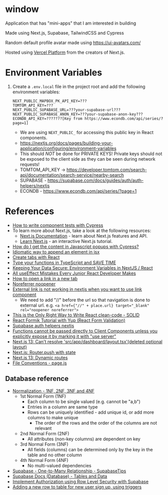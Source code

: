 # window

Application that has "mini-apps" that I am interested in building

Made using Next.js, Supabase, TailwindCSS and Cypress

Random default profile avatar made using https://ui-avatars.com/

Hosted using [Vercel Platform](https://vercel.com/new?utm_medium=default-template&filter=next.js&utm_source=create-next-app&utm_campaign=create-next-app-readme)
from the creators of Next.js.

# Environment Variables

1. Create a `.env.local` file in the project root and add the following environment variables:
   ```text
   NEXT_PUBLIC_MAPBOX_PK_API_KEY=???
   TOMTOM_API_KEY=???
   NEXT_PUBLIC_SUPABASE_URL=???your-supabase-url???
   NEXT_PUBLIC_SUPABASE_ANON_KEY=???your-supabase-anon-key???
   ECONDB_API_KEY=???????[Key from https://www.econdb.com/api/series/?page=1]  
   ```
    - We are using `NEXT_PUBLIC_` for accessing this public key in React components.
    - https://nextjs.org/docs/pages/building-your-application/configuring/environment-variables
    - This should *NOT* be done for PRIVATE KEYS! Private keys should not be exposed to the client side as they can
      be seen during network requests!
    - TOMTOM_API_KEY -> https://developer.tomtom.com/search-api/documentation/search-service/nearby-search
    - SUPABASE - https://supabase.com/docs/guides/auth/auth-helpers/nextjs
    - ECONDB - https://www.econdb.com/api/series/?page=1

# References

- [How to write component tests with Cypress](https://www.youtube.com/watch?v=vJ0rDP4CG-w)
- To learn more about Next.js, take a look at the following resources:
    - [Next.js Documentation](https://nextjs.org/docs) - learn about Next.js features and API.
    - [Learn Next.js](https://nextjs.org/learn) - an interactive Next.js tutorial.
- [How do I get the content in Javascript popups with Cypress?](https://stackoverflow.com/a/66630041)
- [Idiomatic way to append an element in jsx](https://stackoverflow.com/questions/42790969/idiomatic-way-to-append-an-element-in-jsx)
- [Create tabs with React](https://www.youtube.com/watch?v=WkREeDy2WQ4)
- [Type your functions in TypeScript and SAVE TIME](https://www.youtube.com/watch?v=Gcr4t6cH-lU)
- [Keeping Your Data Secure: Environment Variables in NextJS / React](https://www.youtube.com/watch?v=v3O3kxI_9ZM)
- [All useEffect Mistakes Every Junior React Developer Makes](https://www.youtube.com/watch?v=QQYeipc_cik)
- [How to open a link in a new tab](https://stackoverflow.com/questions/65632698/how-to-open-a-link-in-a-new-tab-in-nextjs)
- [Noreferrer noopener](https://www.reliablesoft.net/noreferrer-noopener/)
- [External link is not working in nextjs when you want to use link component](https://stackoverflow.com/questions/61059111/external-link-is-not-working-in-next-js-when-you-want-to-use-link-component)
    - We need to add "//" before the url so that navigation is done to external url. e.g. `<a href={"//" + place.url} target="_blank" rel="noopener noreferrer">`
- [This is the Only Right Way to Write React clean-code - SOLID](https://www.youtube.com/watch?v=MSq_DCRxOxw)
- [React Formik Tutorial with Yup (React Form Validation)](https://www.youtube.com/watch?v=7Ophfq0lEAY)
- [Supabase auth helpers nextjs](https://supabase.com/docs/guides/auth/auth-helpers/nextjs)
- [Functions cannot be passed directly to Client Components unless you explicitly expose it by marking it with "use
  server"](https://stackoverflow.com/questions/75676177/error-functions-cannot-be-passed-directly-to-client-components-unless-you-expli)
- [Next.js 13: Can't resolve 'src/app/dashboard/layout.tsx'(deleted optional layout)](https://stackoverflow.com/questions/76482218/nextjs-13-cant-resolve-src-app-dashboard-layout-tsx-deleted-optional-layout)
- [Next.js: Router.push with state](https://stackoverflow.com/questions/55182529/next-js-router-push-with-state)
- [Next.js 13: Dynamic routes](https://nextjs.org/docs/app/building-your-application/routing/dynamic-routes)
- [File Conventions - page.js](https://nextjs.org/docs/app/api-reference/file-conventions/page)

## Database reference

- [Normalization - 1NF, 2NF, 3NF and 4NF](https://www.youtube.com/watch?v=UrYLYV7WSHM)
    - 1st Normal Form (1NF)
        - Each column to be single valued (e.g. cannot be "a,b")
        - Entries in a column are same type
        - Rows can be uniquely identified - add unique id, or add more columns to make unique
            - The order of the rows and the order of the columns are not relevant
    - 2nd Normal Form (2NF)
        - All attributes (non-key columns) are dependent on key
    - 3rd Normal Form (3NF)
        - All fields (columns) can be determined only by the key in the table and no other column
    - 4th Normal Form (4NF)
        - No multi-valued dependencies
- [Supabase - One-to-Many Relationship - SupabaseTips](https://www.youtube.com/watch?v=5VrF9OVQ6rg)
- [Supabase Docs (Database) - Tables and Data](https://supabase.com/docs/guides/database/tables)
- [Implement Authorization using Row Level Security with Supabase](https://www.youtube.com/watch?v=Ow_Uzedfohk)
- [Adding a new row to table for new user sign up, using triggers](https://supabase.com/docs/guides/auth/managing-user-data#using-triggers)